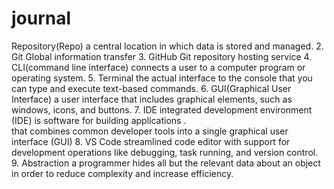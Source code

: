 # journal
Repository(Repo) 
a central location in which data is stored and managed.
2.  Git
	Global information transfer 
3.  GitHub
	Git repository hosting service
4.  CLI(command line interface)
	 connects a user to a computer program or operating system.
5.  Terminal
the actual interface to the console that you can type and execute text-based commands.
6.  GUI(Graphical User Interface)
a user interface that includes graphical elements, such as windows, icons, and buttons.
7.  IDE
	integrated development environment (IDE) is software for building applications .	
	that combines common developer tools into a single graphical user interface 
	(GUI)
8.  VS Code
	streamlined code editor with support for development operations like debugging, 
	task running, and version control.
9.  Abstraction
	a programmer hides all but the relevant data about an object in order to reduce 
	complexity and increase efficiency.
	
